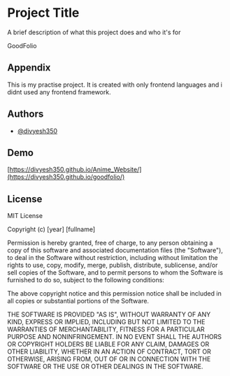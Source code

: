 
# Project Title

A brief description of what this project does and who it's for

GoodFolio
## Appendix

This is my practise project.
It is created with only frontend languages and i didnt used any frontend framework.


## Authors

- [@divyesh350](https://github.com/divyesh350)



## Demo

[https://divyesh350.github.io/Anime_Website/](https://divyesh350.github.io/goodfolio/)

## License

MIT License

Copyright (c) [year] [fullname]

Permission is hereby granted, free of charge, to any person obtaining a copy
of this software and associated documentation files (the "Software"), to deal
in the Software without restriction, including without limitation the rights
to use, copy, modify, merge, publish, distribute, sublicense, and/or sell
copies of the Software, and to permit persons to whom the Software is
furnished to do so, subject to the following conditions:

The above copyright notice and this permission notice shall be included in all
copies or substantial portions of the Software.

THE SOFTWARE IS PROVIDED "AS IS", WITHOUT WARRANTY OF ANY KIND, EXPRESS OR
IMPLIED, INCLUDING BUT NOT LIMITED TO THE WARRANTIES OF MERCHANTABILITY,
FITNESS FOR A PARTICULAR PURPOSE AND NONINFRINGEMENT. IN NO EVENT SHALL THE
AUTHORS OR COPYRIGHT HOLDERS BE LIABLE FOR ANY CLAIM, DAMAGES OR OTHER
LIABILITY, WHETHER IN AN ACTION OF CONTRACT, TORT OR OTHERWISE, ARISING FROM,
OUT OF OR IN CONNECTION WITH THE SOFTWARE OR THE USE OR OTHER DEALINGS IN THE
SOFTWARE.

